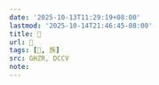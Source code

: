 ```yaml
---
date: '2025-10-13T11:29:19+08:00'
lastmod: '2025-10-14T21:46:45-08:00'
title: 󰡁
url: 󰡁
tags: [𢳇, 族]
src: GHZR, DCCV
note:
---
```

